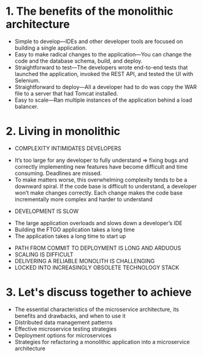 # 1. The benefits of the monolithic architecture
* Simple to develop—IDEs and other developer tools are focused on building a single application.
* Easy to make radical changes to the application—You can change the code and the database schema, build, and deploy.
* Straightforward to test—The developers wrote end-to-end tests that launched the application, invoked the REST API, and tested the UI with Selenium.
* Straightforward to deploy—All a developer had to do was copy the WAR file to a server that had Tomcat installed.
* Easy to scale—Ran multiple instances of the application behind a load balancer.

# 2. Living in monolithic
* COMPLEXITY INTIMIDATES DEVELOPERS
+ It’s too large for any developer to fully understand => fixing bugs and correctly implementing new features have become difficult and time consuming. Deadlines are missed.
+ To make matters worse, this overwhelming complexity tends to be a downward spiral. If the code base is difficult to understand, a developer won’t make changes correctly. Each change makes the code base incrementally more complex and harder to understand

* DEVELOPMENT IS SLOW
+ The large application overloads and slows down a developer’s IDE
+ Building the FTGO application takes a long time
+ The application takes a long time to start up

* PATH FROM COMMIT TO DEPLOYMENT IS LONG AND ARDUOUS
* SCALING IS DIFFICULT
* DELIVERING A RELIABLE MONOLITH IS CHALLENGING
* LOCKED INTO INCREASINGLY OBSOLETE TECHNOLOGY STACK

# 3. Let's discuss together to achieve
* The essential characteristics of the microservice architecture, its benefits and drawbacks, and when to use it
* Distributed data management patterns
* Effective microservice testing strategies
* Deployment options for microservices
* Strategies for refactoring a monolithic application into a microservice architecture
